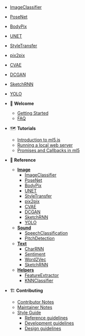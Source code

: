 * [ImageClassifier](./reference/image-classifier.md)
* [PoseNet](./reference/posenet.md)
* [BodyPix](./reference/bodypix.md)
* [UNET](./reference/unet.md)
* [StyleTransfer](./reference/style-transfer.md)
* [pix2pix](./reference/pix2pix.md)
* [CVAE](./reference/cvae.md)
* [DCGAN](./reference/dcgan.md)
* [SketchRNN](./reference/sketchrnn.md)
* [YOLO](./reference/yolo.md)


* 🌈 **Welcome**
  * [Getting Started](/)
  * [FAQ](/faq.md)
* 🗺 **Tutorials**
  * [Introduction to ml5.js](./tutorials/hello-ml5.md)
  * [Running a local web server](./tutorials/local-web-server)
  * [Promises and Callbacks in ml5](./tutorials/promises-and-callbacks.md)
* 🚀 **Reference**
  * [**Image**](/)
    * [ImageClassifier](./reference/image-classifier.md)
    * [PoseNet](./reference/posenet.md)
    * [BodyPix](./reference/bodypix.md)
    * [UNET](./reference/unet.md)
    * [StyleTransfer](./reference/style-transfer.md)
    * [pix2pix](./reference/pix2pix.md)
    * [CVAE](./reference/cvae.md)
    * [DCGAN](./reference/dcgan.md)
    * [SketchRNN](./reference/sketchrnn.md)
    * [YOLO](./reference/yolo.md)
  * [**Sound**]()
    * [SpeechClassification](./reference/speech-classifier.md)
    * [PitchDetection](./reference/pitch-detection.md)
  * [**Text**]()
    * [CharRNN](./reference/charrnn.md)
    * [Sentiment](./reference/sentiment.md)
    * [Word2Vec](./reference/word2vec.md)
    * [SketchRNN](./reference/sketchrnn.md)
  * [**Helpers**]()
    * [FeatureExtractor](./reference/feature-extractor.md)
    * [KNNClassifier](./reference/knn-classifier.md)
* 🏗 **Contributing**
  * [Contributor Notes]()
  * [Maintainer Notes]()
  * [Style Guide]()
    * [Reference guidelines](./styleguide/reference-guidelines.md)
    * [Development guidelines](./styleguide/development-guidelines.md)
    * [Design guidelines](./styleguide/design-guidelines.md)